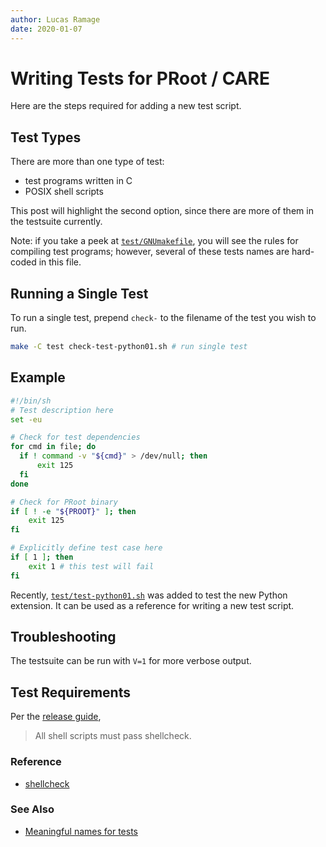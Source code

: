 ```yaml
---
author: Lucas Ramage
date: 2020-01-07
---
```


# Writing Tests for PRoot / CARE

Here are the steps required for adding a new test script.

## Test Types

There are more than one type of test:

- test programs written in C
- POSIX shell scripts

This post will highlight the second option, since there are more of them in the testsuite currently.

Note: if you take a peek at [`test/GNUmakefile`](https://github.com/proot-me/proot/blob/master/test/GNUmakefile), you will see the rules for compiling test programs; however, several of these tests names are hard-coded in this file.

## Running a Single Test

To run a single test, prepend `check-` to the filename of the test you wish to run.

```sh
make -C test check-test-python01.sh # run single test
```

## Example

```sh
#!/bin/sh
# Test description here
set -eu

# Check for test dependencies
for cmd in file; do
  if ! command -v "${cmd}" > /dev/null; then
      exit 125
  fi
done

# Check for PRoot binary
if [ ! -e "${PROOT}" ]; then
    exit 125
fi

# Explicitly define test case here
if [ 1 ]; then
    exit 1 # this test will fail
fi
```

Recently, [`test/test-python01.sh`](https://github.com/proot-me/proot/blob/master/test/test-python01.sh) was added
to test the new Python extension. It can be used as a reference for writing a new test script.

## Troubleshooting

The testsuite can be run with `V=1` for more verbose output.

## Test Requirements

Per the [release guide](https://github.com/proot-me/proot/blob/master/doc/howto-release.rst),

> All shell scripts must pass shellcheck.

### Reference

- [shellcheck](https://www.shellcheck.net)

### See Also

- [Meaningful names for tests](https://github.com/proot-me/proot/issues/164)
